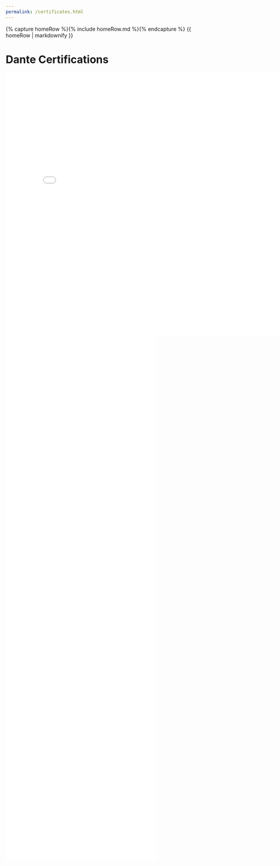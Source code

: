 ```yaml
---
permalink: /certificates.html
---
```


<body>
    {% capture homeRow %}{% include homeRow.md %}{% endcapture %}
    {{ homeRow | markdownify }}
</body>

# Dante Certifications

<embed src="scottensound.com/assets/pdfs/lvl1.pdf" width="800px" height="700px" >
<embed src="../pdfs/lvl2.pdf" width="80%" height="700px" />
<embed src="../pdfs/lvl3.pdf" width="80%" height="700px" />




<object data="../pdf/lvl1.pdf" width="80%" height="700px" type='application/pdf'>
